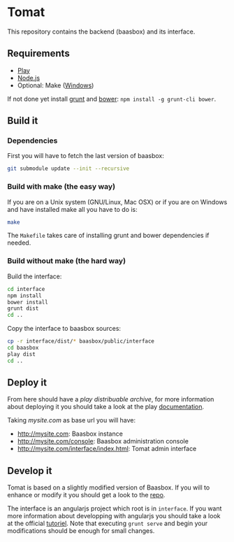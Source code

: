 Tomat
=====

This repository contains the backend (baasbox) and its interface.

## Requirements

- [Play](http://www.playframework.com)
- [Node.js](http://nodejs.org)
- Optional: Make ([Windows](http://gnuwin32.sourceforge.net/packages/make.htm))

If not done yet install [grunt](http://gruntjs.com) and
[bower](http://bower.io): ```npm install -g grunt-cli bower```.

## Build it

### Dependencies

First you will have to fetch the last version of baasbox:
```sh
git submodule update --init --recursive
```

### Build with make (the easy way)

If you are on a Unix system (GNU/Linux, Mac OSX) or if you are on Windows and
have installed make all you have to do is:
```sh
make
```
The ```Makefile``` takes care of installing grunt and bower dependencies if
needed.

### Build without make (the hard way)

Build the interface:
```sh
cd interface
npm install
bower install
grunt dist
cd ..
```
Copy the interface to baasbox sources:
```sh
cp -r interface/dist/* baasbox/public/interface
cd baasbox
play dist
cd ..
```

## Deploy it

From here should have a _play distribuable archive_, for more information about
deploying it you should take a look at the play
[documentation](http://www.playframework.com/documentation/2.2.x/Production).
  
Taking _mysite.com_ as base url you will have:
- http://mysite.com: Baasbox instance
- http://mysite.com/console: Baasbox administration console
- http://mysite.com/interface/index.html: Tomat admin interface

## Develop it

Tomat is based on a slightly modified version of Baasbox. If you will to
enhance or modify it you should get a look to the
[repo](https://github.com/AhtomeSolution/baasbox).
  
The interface is an angularjs project which root is in ```interface```. If you
want more information about developping with angularjs you should take a look
at the official
[tutoriel](http://campus.codeschool.com/courses/shaping-up-with-angular-js/intro).
Note that executing ```grunt serve``` and begin your modifications should be
enough for small changes.

<!-- vim:set spell spelllang=en: -->
